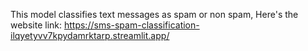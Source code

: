 This model classifies text messages as spam or non spam, Here's the website link:
https://sms-spam-classification-ilqyetyvv7kpydamrktarp.streamlit.app/
